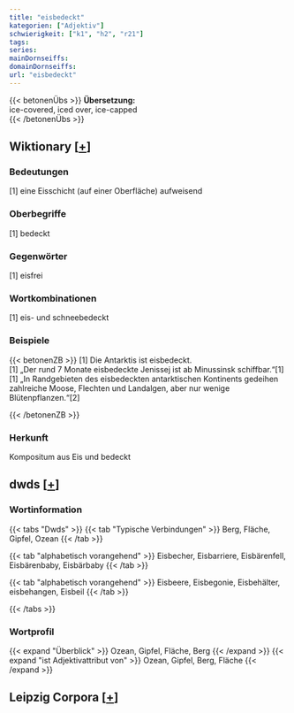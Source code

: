 ```yaml
---
title: "eisbedeckt"
kategorien: ["Adjektiv"]
schwierigkeit: ["k1", "h2", "r21"]
tags:
series:
mainDornseiffs:
domainDornseiffs:
url: "eisbedeckt"
---
```


{{< betonenÜbs >}}
**Übersetzung:**  
ice-covered, iced over, ice-capped  
{{< /betonenÜbs >}}

## Wiktionary [[+](https://de.wiktionary.org/wiki/eisbedeckt)]

### Bedeutungen
[1] eine Eisschicht (auf einer Oberfläche) aufweisend  

### Oberbegriffe
[1] bedeckt  

### Gegenwörter
[1] eisfrei  

### Wortkombinationen
[1] eis- und schneebedeckt  

### Beispiele
{{< betonenZB >}}
[1] Die Antarktis ist eisbedeckt.  
[1] „Der rund 7 Monate eisbedeckte Jenissej ist ab Minussinsk schiffbar.“[1]  
[1] „In Randgebieten des eisbedeckten antarktischen Kontinents gedeihen zahlreiche Moose, Flechten und Landalgen, aber nur wenige Blütenpflanzen.“[2]  

{{< /betonenZB >}}
### Herkunft
Kompositum aus Eis und bedeckt  



## dwds [[+](https://www.dwds.de/wb/eisbedeckt)]

### Wortinformation
{{< tabs "Dwds" >}}
{{< tab "Typische Verbindungen" >}}
Berg, Fläche, Gipfel, Ozean
{{< /tab >}}

{{< tab "alphabetisch vorangehend" >}}
Eisbecher, Eisbarriere, Eisbärenfell, Eisbärenbaby, Eisbärbaby
{{< /tab >}}

{{< tab "alphabetisch vorangehend" >}}
Eisbeere, Eisbegonie, Eisbehälter, eisbehangen, Eisbeil
{{< /tab >}}

{{< /tabs >}}

### Wortprofil
{{< expand "Überblick" >}} Ozean, Gipfel, Fläche, Berg {{< /expand >}}
{{< expand "ist Adjektivattribut von" >}} Ozean, Gipfel, Berg, Fläche {{< /expand >}}

## Leipzig Corpora [[+](https://corpora.uni-leipzig.de/en/res?word=eisbedeckt&corpusId=deu_newscrawl-public_2018)]

